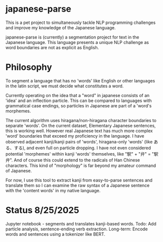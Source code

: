 # japanese-parse

This is a pet project to simultaneously tackle NLP programming challenges and 
improve my knowledge of the Japanese language.

japanese-parse is (currently) a segmentation project for text in the Japanese language.
This language presents a unique NLP challenge as word boundaries are not as explicit as English.

# Philosophy

To segment a language that has no 'words' like English or other languages in the latin script, we must decide what constitutes a word.

Currently operating on the idea that a "word" in japanese consists of an 'idea' and an inflection particle.
This can be compared to languages with grammatical case endings, so particles in Japanese are part of a 'word's morphemes.

The current algorithm uses hiragana/non-hiragana character boundaries to separate 'words'.
On the current dataset, Elementary Japanese sentences, this is working well.
However real Japanese text has much more complex 'word' boundaries that exceed my proficiency in the language.
I have observed adjacent kanji/kanji pairs of 'words', hiragana-only 'words' (like ある、する), and even full on particle dropping.
I have not even considered potential 'morphemes' within kanji 'words' themselves, like "駅" + "弁" = "駅弁".
And of course this could extend to the radicals of Han Chinese characters. This kind of "morphology" is far beyond my amateur command of Japanese.

For now, I use this tool to extract kanji from easy-to-parse sentences and translate them so I can examine the raw syntax of a Japanese sentence with the 'content words' in my native language.

# Status 8/25/2025

Jupyter notebook - segments and translates kanji-based words.
Todo: Add particle analysis, sentence-ending verb extraction.
Long-term: Encode words and sentences using a tokenizer like BERT.

